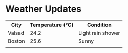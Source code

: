 # Weather Updates

<!-- WEATHER-UPDATE-START -->
<table><tr><th>City</th><th>Temperature (°C)</th><th>Condition</th></tr><tr><td>Valsad</td><td>24.2</td><td>Light rain shower</td></tr><tr><td>Boston</td><td>25.6</td><td>Sunny</td></tr><tr><td></td><td></td><td></td></tr></table>
<!-- WEATHER-UPDATE-END -->
